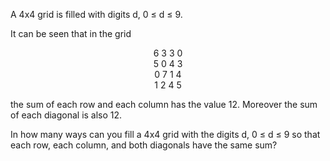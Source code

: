   <p>A 4x4 grid is filled with digits d, 0 &le; d &le; 9.</p>    <p>It can be seen that in the grid</p>    <p style="text-align:center;">  6 3 3 0<br />  5 0 4 3<br />  0 7 1 4<br />  1 2 4 5</p>    <p>the sum of each row and each column has the value 12. Moreover the sum of each diagonal is also 12.</p>    <p>In how many ways can you fill a 4x4 grid with the digits d, 0 &le; d &le; 9 so that each row, each column, and both diagonals have the same sum?</p>  